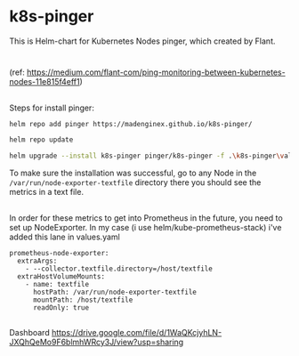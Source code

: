# k8s-pinger
This is Helm-chart for Kubernetes Nodes pinger, which created by Flant. 
#
(ref: https://medium.com/flant-com/ping-monitoring-between-kubernetes-nodes-11e815f4eff1)
##
Steps for install pinger: 

```bash
helm repo add pinger https://madenginex.github.io/k8s-pinger/

helm repo update

helm upgrade --install k8s-pinger pinger/k8s-pinger -f .\k8s-pinger\values.yaml -n monitoring or other namespace 
```



To make sure the installation was successful, go to any Node in the `/var/run/node-exporter-textfile` directory
there you should see the metrics in a text file.


##
In order for these metrics to get into Prometheus in the future, you need to set up NodeExporter.
In my case (i use helm/kube-prometheus-stack) i've added this lane in values.yaml 

```
prometheus-node-exporter:
  extraArgs:
    - --collector.textfile.directory=/host/textfile
  extraHostVolumeMounts: 
    - name: textfile
      hostPath: /var/run/node-exporter-textfile
      mountPath: /host/textfile
      readOnly: true
```

##
Dashboard
https://drive.google.com/file/d/1WaQKcjyhLN-JXQhQeMo9F6blmhWRcy3J/view?usp=sharing
